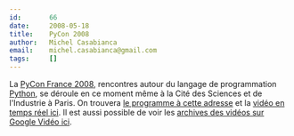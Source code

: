 ```yaml
---
id:       66
date:     2008-05-18
title:    PyCon 2008
author:   Michel Casabianca
email:    michel.casabianca@gmail.com
tags:     []
---
```


La [PyCon France 2008](http://fr.pycon.org/), rencontres autour du langage de programmation [Python](http://www.python.org/), se déroule en ce moment même à la Cité des Sciences et de l'Industrie à Paris. On trouvera [le programme à cette adresse](http://fr.pycon.org/programme) et la [vidéo en temps réel ici](http://fr.pycon.org/stream-live). Il est aussi possible de voir les [archives des vidéos sur Google Vidéo ici](http://video.google.fr/videosearch?q=journees.afpy.org).

